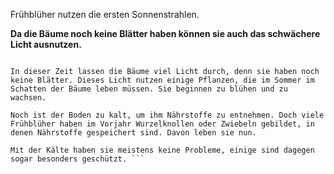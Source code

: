 Frühblüher nutzen die ersten Sonnenstrahlen.

**Da die Bäume noch keine Blätter haben können sie auch das schwächere Licht ausnutzen.**

``` Im Januar und im Februar werden die Tage schon wieder länger. Aber es ist immer noch kalt und manchmal liegt auch noch Schnee. Doch bereits jetzt regt sich neues Leben in der Natur. Trotz Frost und Schnee blühen die ersten Frühlingspflanzen. Wir nennen sie Frühblüher.

In dieser Zeit lassen die Bäume viel Licht durch, denn sie haben noch keine Blätter. Dieses Licht nutzen einige Pflanzen, die im Sommer im Schatten der Bäume leben müssen. Sie beginnen zu blühen und zu wachsen.

Noch ist der Boden zu kalt, um ihm Nährstoffe zu entnehmen. Doch viele Frühblüher haben im Vorjahr Wurzelknollen oder Zwiebeln gebildet, in denen Nährstoffe gespeichert sind. Davon leben sie nun.

Mit der Kälte haben sie meistens keine Probleme, einige sind dagegen sogar besonders geschützt. ```
